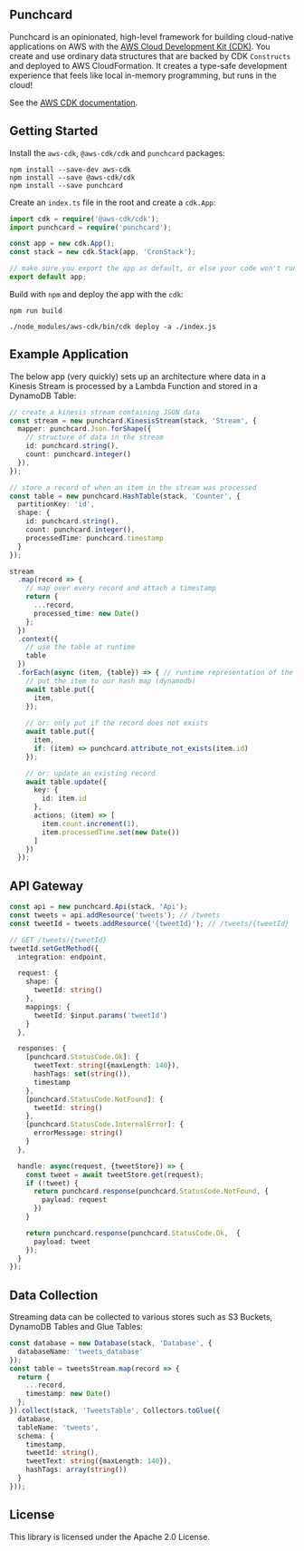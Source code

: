 ## Punchcard

Punchcard is an opinionated, high-level framework for building cloud-native applications on AWS with the [AWS Cloud Development Kit (CDK)]((https://github.com/awslabs/aws-cdk)). You create and use ordinary data structures that are backed by CDK `Constructs` and deployed to AWS CloudFormation. It creates a type-safe development experience that feels like local in-memory programming, but runs in the cloud!

See the [AWS CDK documentation](https://docs.aws.amazon.com/cdk/latest/guide/what-is.html).

## Getting Started 

Install the `aws-cdk`, `@aws-cdk/cdk` and `punchcard` packages:

```shell
npm install --save-dev aws-cdk
npm install --save @aws-cdk/cdk
npm install --save punchcard
```

Create an `index.ts` file in the root and create a `cdk.App`:

```ts
import cdk = require('@aws-cdk/cdk');
import punchcard = require('punchcard');

const app = new cdk.App();
const stack = new cdk.Stack(app, 'CronStack');

// make sure you export the app as default, or else your code won't run at runtime
export default app;
```

Build with `npm` and deploy the app with the `cdk`:

```shell
npm run build

./node_modules/aws-cdk/bin/cdk deploy -a ./index.js
```

## Example Application

The below app (very quickly) sets up an architecture where data in a Kinesis Stream is processed by a Lambda Function and stored in a DynamoDB Table:

```ts
// create a kinesis stream containing JSON data
const stream = new punchcard.KinesisStream(stack, 'Stream', {
  mapper: punchcard.Json.forShape({
    // structure of data in the stream
    id: punchcard.string(),
    count: punchcard.integer()
  }),
});

// store a record of when an item in the stream was processed
const table = new punchcard.HashTable(stack, 'Counter', {
  partitionKey: 'id',
  shape: {
    id: punchcard.string(),
    count: punchcard.integer(),
    processedTime: punchcard.timestamp
  }
});

stream
  .map(record => {
    // map over every record and attach a timestamp
    return {
      ...record,
      processed_time: new Date()
    };
  })
  .context({
    // use the table at runtime
    table
  })
  .forEach(async (item, {table}) => { // runtime representation of the table is now available
    // put the item to our hash map (dynamodb)
    await table.put({
      item,
    });
    
    // or: only put if the record does not exists
    await table.put({
      item,
      if: (item) => punchcard.attribute_not_exists(item.id)
    });

    // or: update an existing record
    await table.update({
      key: {
        id: item.id
      },
      actions: (item) => [
        item.count.increment(1),
        item.processedTime.set(new Date())
      ]
    })
  });
```

## API Gateway

```ts
const api = new punchcard.Api(stack, 'Api');
const tweets = api.addResource('tweets'); // /tweets
const tweetId = tweets.addResource('{tweetId}'); // /tweets/{tweetId}

// GET /tweets/{tweetId}
tweetId.setGetMethod({
  integration: endpoint,

  request: {
    shape: {
      tweetId: string()
    },
    mappings: {
      tweetId: $input.params('tweetId')
    }
  },

  responses: {
    [punchcard.StatusCode.Ok]: {
      tweetText: string({maxLength: 140}),
      hashTags: set(string()),
      timestamp
    },
    [punchcard.StatusCode.NotFound]: {
      tweetId: string()
    },
    [punchcard.StatusCode.InternalError]: {
      errorMessage: string()
    }
  },

  handle: async(request, {tweetStore}) => {
    const tweet = await tweetStore.get(request);
    if (!tweet) {
      return punchcard.response(punchcard.StatusCode.NotFound, {
        payload: request
      })
    }

    return punchcard.response(punchcard.StatusCode.Ok,  {
      payload: tweet
    });
  }
});
```

## Data Collection
Streaming data can be collected to various stores such as S3 Buckets, DynamoDB Tables and Glue Tables:

```ts
const database = new Database(stack, 'Database', {
  databaseName: 'tweets_database'
});
const table = tweetsStream.map(record => {
  return {
    ...record,
    timestamp: new Date()
  };
}).collect(stack, 'TweetsTable', Collectors.toGlue({
  database,
  tableName: 'tweets',
  schema: {
    timestamp,
    tweetId: string(),
    tweetText: string({maxLength: 140}),
    hashTags: array(string())
  }
}));
```

## License

This library is licensed under the Apache 2.0 License. 
